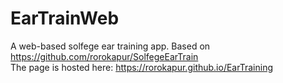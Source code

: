 # EarTrainWeb
 A web-based solfege ear training app. Based on https://github.com/rorokapur/SolfegeEarTrain<br/>
 The page is hosted here: https://rorokapur.github.io/EarTraining<br/>
